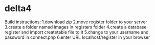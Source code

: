 # delta4
Build instructions:
1.download zip
2.move register folder to your server
3.create a folder named images in registers folder
4.create a database register and import createtable file to it
5.change to your username and password in connect.php
6.enter URL localhost/register in your browser